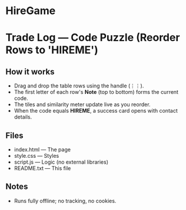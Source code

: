 # HireGame

Trade Log — Code Puzzle (Reorder Rows to 'HIREME')
=========================================================

How it works
------------
- Drag and drop the table rows using the handle (⋮⋮).
- The first letter of each row's **Note** (top to bottom) forms the current code.
- The tiles and similarity meter update live as you reorder.
- When the code equals **HIREME**, a success card opens with contact details.

Files
-----
- index.html  — The page
- style.css   — Styles
- script.js   — Logic (no external libraries)
- README.txt  — This file

Notes
-----
- Runs fully offline; no tracking, no cookies.
